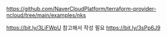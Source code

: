 https://github.com/NaverCloudPlatform/terraform-provider-ncloud/tree/main/examples/nks

https://bit.ly/3LiFWpU  참고해서 작성 필요
https://bit.ly/3sPp6J9 
